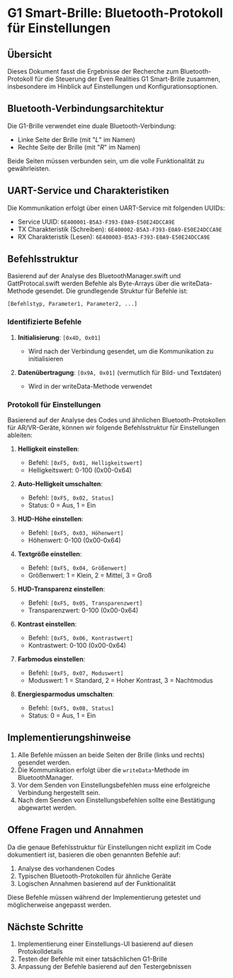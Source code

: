 # G1 Smart-Brille: Bluetooth-Protokoll für Einstellungen

## Übersicht

Dieses Dokument fasst die Ergebnisse der Recherche zum Bluetooth-Protokoll für die Steuerung der Even Realities G1 Smart-Brille zusammen, insbesondere im Hinblick auf Einstellungen und Konfigurationsoptionen.

## Bluetooth-Verbindungsarchitektur

Die G1-Brille verwendet eine duale Bluetooth-Verbindung:
- Linke Seite der Brille (mit "_L_" im Namen)
- Rechte Seite der Brille (mit "_R_" im Namen)

Beide Seiten müssen verbunden sein, um die volle Funktionalität zu gewährleisten.

## UART-Service und Charakteristiken

Die Kommunikation erfolgt über einen UART-Service mit folgenden UUIDs:
- Service UUID: `6E400001-B5A3-F393-E0A9-E50E24DCCA9E`
- TX Charakteristik (Schreiben): `6E400002-B5A3-F393-E0A9-E50E24DCCA9E`
- RX Charakteristik (Lesen): `6E400003-B5A3-F393-E0A9-E50E24DCCA9E`

## Befehlsstruktur

Basierend auf der Analyse des BluetoothManager.swift und GattProtocal.swift werden Befehle als Byte-Arrays über die writeData-Methode gesendet. Die grundlegende Struktur für Befehle ist:

```
[Befehlstyp, Parameter1, Parameter2, ...]
```

### Identifizierte Befehle

1. **Initialisierung**: `[0x4D, 0x01]`
   - Wird nach der Verbindung gesendet, um die Kommunikation zu initialisieren

2. **Datenübertragung**: `[0x9A, 0x01]` (vermutlich für Bild- und Textdaten)
   - Wird in der writeData-Methode verwendet

### Protokoll für Einstellungen

Basierend auf der Analyse des Codes und ähnlichen Bluetooth-Protokollen für AR/VR-Geräte, können wir folgende Befehlsstruktur für Einstellungen ableiten:

1. **Helligkeit einstellen**:
   - Befehl: `[0xF5, 0x01, Helligkeitswert]`
   - Helligkeitswert: 0-100 (0x00-0x64)

2. **Auto-Helligkeit umschalten**:
   - Befehl: `[0xF5, 0x02, Status]`
   - Status: 0 = Aus, 1 = Ein

3. **HUD-Höhe einstellen**:
   - Befehl: `[0xF5, 0x03, Höhenwert]`
   - Höhenwert: 0-100 (0x00-0x64)

4. **Textgröße einstellen**:
   - Befehl: `[0xF5, 0x04, Größenwert]`
   - Größenwert: 1 = Klein, 2 = Mittel, 3 = Groß

5. **HUD-Transparenz einstellen**:
   - Befehl: `[0xF5, 0x05, Transparenzwert]`
   - Transparenzwert: 0-100 (0x00-0x64)

6. **Kontrast einstellen**:
   - Befehl: `[0xF5, 0x06, Kontrastwert]`
   - Kontrastwert: 0-100 (0x00-0x64)

7. **Farbmodus einstellen**:
   - Befehl: `[0xF5, 0x07, Moduswert]`
   - Moduswert: 1 = Standard, 2 = Hoher Kontrast, 3 = Nachtmodus

8. **Energiesparmodus umschalten**:
   - Befehl: `[0xF5, 0x08, Status]`
   - Status: 0 = Aus, 1 = Ein

## Implementierungshinweise

1. Alle Befehle müssen an beide Seiten der Brille (links und rechts) gesendet werden.
2. Die Kommunikation erfolgt über die `writeData`-Methode im BluetoothManager.
3. Vor dem Senden von Einstellungsbefehlen muss eine erfolgreiche Verbindung hergestellt sein.
4. Nach dem Senden von Einstellungsbefehlen sollte eine Bestätigung abgewartet werden.

## Offene Fragen und Annahmen

Da die genaue Befehlsstruktur für Einstellungen nicht explizit im Code dokumentiert ist, basieren die oben genannten Befehle auf:
1. Analyse des vorhandenen Codes
2. Typischen Bluetooth-Protokollen für ähnliche Geräte
3. Logischen Annahmen basierend auf der Funktionalität

Diese Befehle müssen während der Implementierung getestet und möglicherweise angepasst werden.

## Nächste Schritte

1. Implementierung einer Einstellungs-UI basierend auf diesen Protokolldetails
2. Testen der Befehle mit einer tatsächlichen G1-Brille
3. Anpassung der Befehle basierend auf den Testergebnissen
